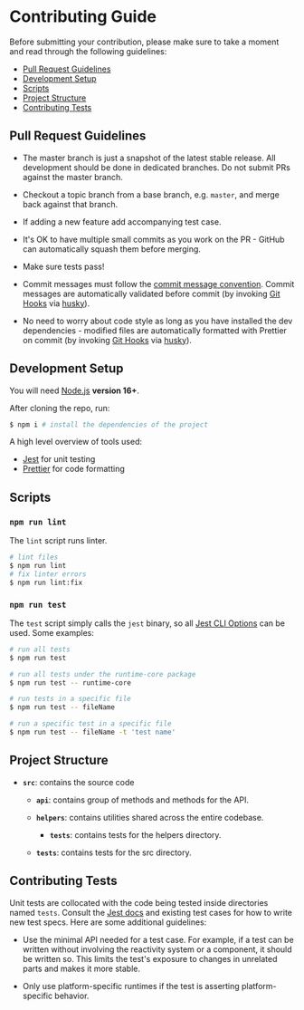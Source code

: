 # Contributing Guide

Before submitting your contribution, please make sure to take a moment and read through the following guidelines:

- [Pull Request Guidelines](#pull-request-guidelines)
- [Development Setup](#development-setup)
- [Scripts](#scripts)
- [Project Structure](#project-structure)
- [Contributing Tests](#contributing-tests)

## Pull Request Guidelines

- The master branch is just a snapshot of the latest stable release. All development should be done in dedicated branches. Do not submit PRs against the master branch.

- Checkout a topic branch from a base branch, e.g. `master`, and merge back against that branch.

- If adding a new feature add accompanying test case.

- It's OK to have multiple small commits as you work on the PR - GitHub can automatically squash them before merging.

- Make sure tests pass!

- Commit messages must follow the [commit message convention](./commit-convention.md). Commit messages are automatically validated before commit (by invoking [Git Hooks](https://git-scm.com/docs/githooks) via [husky](https://github.com/typicode/husky)).

- No need to worry about code style as long as you have installed the dev dependencies - modified files are automatically formatted with Prettier on commit (by invoking [Git Hooks](https://git-scm.com/docs/githooks) via [husky](https://github.com/typicode/husky)).

## Development Setup

You will need [Node.js](https://nodejs.org) **version 16+**.

After cloning the repo, run:

```bash
$ npm i # install the dependencies of the project
```

A high level overview of tools used:

- [Jest](https://jestjs.io/) for unit testing
- [Prettier](https://prettier.io/) for code formatting

## Scripts

### `npm run lint`

The `lint` script runs linter.

```bash
# lint files
$ npm run lint
# fix linter errors
$ npm run lint:fix
```

### `npm run test`

The `test` script simply calls the `jest` binary, so all [Jest CLI Options](https://jestjs.io/docs/en/cli) can be used. Some examples:

```bash
# run all tests
$ npm run test

# run all tests under the runtime-core package
$ npm run test -- runtime-core

# run tests in a specific file
$ npm run test -- fileName

# run a specific test in a specific file
$ npm run test -- fileName -t 'test name'
```

## Project Structure

- **`src`**: contains the source code

  - **`api`**: contains group of methods and methods for the API.

  - **`helpers`**: contains utilities shared across the entire codebase.

    - **`tests`**: contains tests for the helpers directory.

  - **`tests`**: contains tests for the src directory.

## Contributing Tests

Unit tests are collocated with the code being tested inside directories named `tests`. Consult the [Jest docs](https://jestjs.io/docs/en/using-matchers) and existing test cases for how to write new test specs. Here are some additional guidelines:

- Use the minimal API needed for a test case. For example, if a test can be written without involving the reactivity system or a component, it should be written so. This limits the test's exposure to changes in unrelated parts and makes it more stable.

- Only use platform-specific runtimes if the test is asserting platform-specific behavior.
